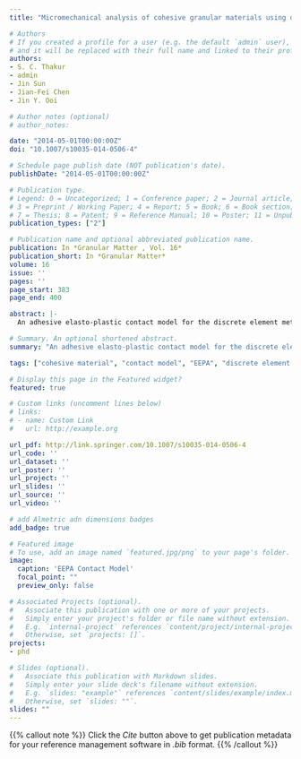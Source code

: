 ```yaml
---
title: "Micromechanical analysis of cohesive granular materials using discrete element method with an adhesive elasto-plastic contact model"

# Authors
# If you created a profile for a user (e.g. the default `admin` user), write the username (folder name) here 
# and it will be replaced with their full name and linked to their profile.
authors:
- S. C. Thakur
- admin
- Jin Sun
- Jian-Fei Chen
- Jin Y. Ooi

# Author notes (optional)
# author_notes:

date: "2014-05-01T00:00:00Z"
doi: "10.1007/s10035-014-0506-4"

# Schedule page publish date (NOT publication's date).
publishDate: "2014-05-01T00:00:00Z"

# Publication type.
# Legend: 0 = Uncategorized; 1 = Conference paper; 2 = Journal article;
# 3 = Preprint / Working Paper; 4 = Report; 5 = Book; 6 = Book section;
# 7 = Thesis; 8 = Patent; 9 = Reference Manual; 10 = Poster; 11 = Unpublished;
publication_types: ["2"]

# Publication name and optional abbreviated publication name.
publication: In *Granular Matter , Vol. 16*
publication_short: In *Granular Matter*
volume: 16
issue: ''
pages: ''
page_start: 383
page_end: 400

abstract: |-
  An adhesive elasto-plastic contact model for the discrete element method with three dimensional non-spherical particles is proposed and investigated to achieve quantitative prediction of cohesive powder flowability. Simulations have been performed for uniaxial consolidation followed by unconfined compression to failure using this model. The model has been shown to be capable of predicting the experimental flow function (unconfined compressive strength vs. the prior consolidation stress) for a limestone powder which has been selected as a reference solid in the Europe wide PARDEM research network. Contact plasticity in the model is shown to affect the flowability significantly and is thus essential for producing satisfactory computations of the behaviour of a cohesive granular material. The model predicts a linear relationship between a normalized unconfined compressive strength and the product of coordination number and solid fraction. This linear relationship is in line with the Rumpf model for the tensile strength of particulate agglomerate. Even when the contact adhesion is forced to remain constant, the increasing unconfined strength arising from stress consolidation is still predicted, which has its origin in the contact plasticity leading to microstructural evolution of the coordination number. The filled porosity is predicted to increase as the contact adhesion increases. Under confined compression, the porosity reduces more gradually for the load-dependent adhesion compared to constant adhesion. It was found that the contribution of adhesive force to the limiting friction has a significant effect on the bulk unconfined strength. The results provide new insights and propose a micromechanical based measure for characterising the strength and flowability of cohesive granular materials.

# Summary. An optional shortened abstract.
summary: "An adhesive elasto-plastic contact model for the discrete element method with three dimensional non-spherical particles is proposed and investigated to achieve quantitative prediction of cohesive powder flowability."

tags: ["cohesive material", "contact model", "EEPA", "discrete element method", "DEM", "plasticity", "powder flow", "uniaxial test"]

# Display this page in the Featured widget?
featured: true

# Custom links (uncomment lines below)
# links:
# - name: Custom Link
#   url: http://example.org

url_pdf: http://link.springer.com/10.1007/s10035-014-0506-4
url_code: ''
url_dataset: ''
url_poster: ''
url_project: ''
url_slides: ''
url_source: ''
url_video: ''

# add Almetric adn dimensions badges
add_badge: true

# Featured image
# To use, add an image named `featured.jpg/png` to your page's folder. 
image:
  caption: 'EEPA Contact Model'
  focal_point: ""
  preview_only: false

# Associated Projects (optional).
#   Associate this publication with one or more of your projects.
#   Simply enter your project's folder or file name without extension.
#   E.g. `internal-project` references `content/project/internal-project/index.md`.
#   Otherwise, set `projects: []`.
projects:
- phd

# Slides (optional).
#   Associate this publication with Markdown slides.
#   Simply enter your slide deck's filename without extension.
#   E.g. `slides: "example"` references `content/slides/example/index.md`.
#   Otherwise, set `slides: ""`.
slides: ""
---
```


{{% callout note %}}
Click the *Cite* button above to get publication metadata for your reference management software in *.bib* format.
{{% /callout %}}
